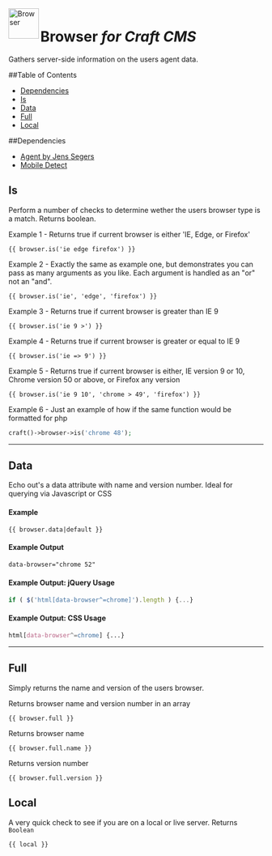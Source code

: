 <img src="http://i.imgur.com/klRglRT.png" alt="Browser" align="left" height="60" />

# Browser *for Craft CMS*

Gathers server-side information on the users agent data.

##Table of Contents

- [Dependencies](#dependencies)
- [Is](#is)
- [Data](#data)
- [Full](#full)
- [Local](#locl)

##Dependencies

- [Agent by Jens Segers](https://github.com/jenssegers/agent)
- [Mobile Detect](http://mobiledetect.net/)

## Is

Perform a number of checks to determine wether the users browser type is a match. Returns boolean.

Example 1 - Returns true if current browser is either 'IE, Edge, or Firefox'
```
{{ browser.is('ie edge firefox') }}
```

Example 2 - Exactly the same as example one, but demonstrates you can pass as many arguments as you like. Each argument is handled as an "or" not an "and".
```
{{ browser.is('ie', 'edge', 'firefox') }}
```

Example 3 - Returns true if current browser is greater than IE 9
```
{{ browser.is('ie 9 >') }}
```

Example 4 - Returns true if current browser is greater or equal to IE 9
```
{{ browser.is('ie => 9') }}
```

Example 5 - Returns true if current browser is either, IE version 9 or 10, Chrome version 50 or above, or Firefox any version
```
{{ browser.is('ie 9 10', 'chrome > 49', 'firefox') }}
```

Example 6 - Just an example of how if the same function would be formatted for php
```php
craft()->browser->is('chrome 48');
```

----
## Data

Echo out's a data attribute with name and version number. Ideal for querying via Javascript or CSS

#### Example
```
{{ browser.data|default }}
```

#### Example Output
```html
data-browser="chrome 52"
```

#### Example Output: jQuery Usage
```js
if ( $('html[data-browser^=chrome]').length ) {...}
```

#### Example Output: CSS Usage
```css
html[data-browser^=chrome] {...}
```

----
## Full

Simply returns the name and version of the users browser.

Returns browser name and version number in an array
```
{{ browser.full }}
```

Returns browser name
```
{{ browser.full.name }}
```

Returns version number
```
{{ browser.full.version }}
```

## Local
A very quick check to see if you are on a local or live server. Returns ```Boolean```
```
{{ local }}
```
